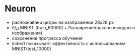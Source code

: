 # Neuron


- распознавани цифры на изображении 28x28 px
- б/д MNIST (train_60000) + Расширение(наклон исходного изображения)
- сохранение прогресса обучения
- index1 показывает эффективность с использованием MNIST(test_10000)
